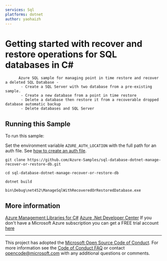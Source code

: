 ```yaml
---
services: Sql
platforms: dotnet
author: yaohaizh
---
```


# Getting started with recover and restore operations for SQL databases in C# #

          Azure SQL sample for managing point in time restore and recover a deleted SQL Database -
           - Create a SQL Server with two database from a pre-existing sample.
           - Create a new database from a point in time restore
           - Delete a database then restore it from a recoverable dropped database automatic backup
           - Delete databases and SQL Server


## Running this Sample ##

To run this sample:

Set the environment variable `AZURE_AUTH_LOCATION` with the full path for an auth file. See [how to create an auth file](https://github.com/Azure/azure-libraries-for-net/blob/master/AUTH.md).

    git clone https://github.com/Azure-Samples/sql-database-dotnet-manage-recover-or-restore-db.git

    cd sql-database-dotnet-manage-recover-or-restore-db
  
    dotnet build
    
    bin\Debug\net452\ManageSqlWithRecoveredOrRestoredDatabase.exe

## More information ##

[Azure Management Libraries for C#](https://github.com/Azure/azure-sdk-for-net/tree/Fluent)
[Azure .Net Developer Center](https://azure.microsoft.com/en-us/develop/net/)
If you don't have a Microsoft Azure subscription you can get a FREE trial account [here](http://go.microsoft.com/fwlink/?LinkId=330212)

---

This project has adopted the [Microsoft Open Source Code of Conduct](https://opensource.microsoft.com/codeofconduct/). For more information see the [Code of Conduct FAQ](https://opensource.microsoft.com/codeofconduct/faq/) or contact [opencode@microsoft.com](mailto:opencode@microsoft.com) with any additional questions or comments.